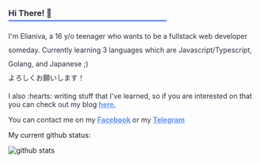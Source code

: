 <div style="color: #292d3e">
	<h3 style="margin: 1rem 0 0">Hi There! 👋</h3>
    <hr style="background-color: #5c90ff; height: 0.2rem; border-radius: 1rem; width: 20rem; margin: .25rem 0 1rem 0"/>
    <p style="line-height: 1.75rem">I'm Elianiva, a 16 y/o teenager who wants to be a fullstack web developer someday. Currently learning 3 languages which are Javascript/Typescript, Golang, and Japanese ;)<br/> よろしくお願いします！</p>

<p>I also :hearts: writing stuff that I've learned, so if you are interested on that you can check out my blog  <a href="https://elianiva.github.io/" style="color: #5c90ff; font-weight: 600; width: 8rem; margin: 0 auto 1rem; border-radius: .25rem">here.</a></p>
	<p>You can contact me on my <a style="color: #5c90ff; font-weight: bold;" href="https://facebook.com/ho0m4n" target="_blank">Facebook</a> or my <a style="color: #5c90ff; font-weight: bold;" href="https://t.me/elianiva" target="_blank">Telegram</a></p>
</div>

<p>My current github status:</p>

![github stats](https://github-readme-stats.vercel.app/api?username=elianiva&show_icons=true)

